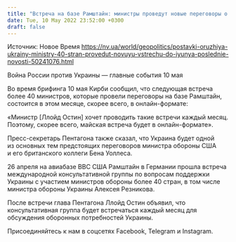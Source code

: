 ```yaml
---
title: "Встреча на базе Рамштайн: министры проведут новые переговоры о помощи Украине до конца мая — Пентагон"
date: Tue, 10 May 2022 23:52:00 +0300
draft: false
---
```

Источник: Новое Время https://nv.ua/world/geopolitics/postavki-oruzhiya-ukrainy-ministry-40-stran-provedut-novuyu-vstrechu-do-iyunya-poslednie-novosti-50241076.html


Война России против Украины — главные события 10 мая

 Во время брифинга 10 мая Кирби сообщил, что следующая встреча более 40 министров, которые провели переговоры на базе Рамштайн, состоится в этом месяце, скорее всего, в онлайн-формате:

«Министр [Ллойд Остин] хочет проводить такие встречи каждый месяц. Поэтому, скорее всего, майская встреча будет в онлайн-формате».

Пресс-секретарь Пентагона также сказал, что Украина будет одной из основных тем предстоящих переговоров министра обороны США и его британского коллеги Бена Уоллеса.

26 апреля на авиабазе ВВС США Рамштайн в Германии прошла встреча международной консультативной группы по вопросам поддержки Украины с участием министров обороны более 40 стран, в том числе министра обороны Украины Алексея Резникова.

После встречи глава Пентагона Ллойд Остин объявил, что консультативная группа будет встречаться каждый месяц для обсуждения оборонных потребностей Украины.

Присоединяйтесь к нам в соцсетях Facebook, Telegram и Instagram.
